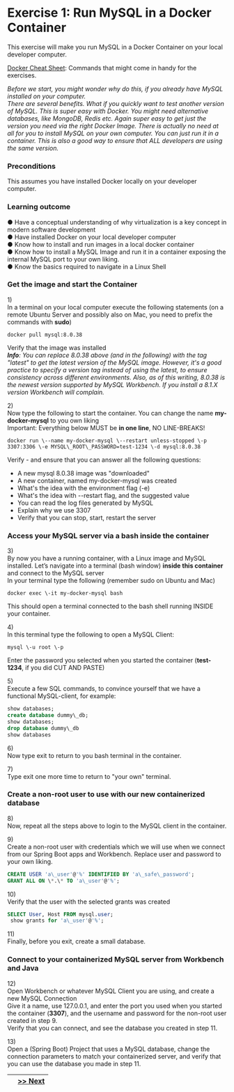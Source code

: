 # Exercise 1: Run MySQL in a Docker Container

This exercise will make you run MySQL in a Docker Container on your local developer computer.

[Docker Cheat Sheet](Docker-Cheat-Sheet.pdf): Commands that might come in handy for the exercises.

*Before we start, you might wonder why do this, if you already have MySQL installed on your computer.*  
*There are several benefits. What if you quickly want to test another version of MySQL. This is super easy with Docker. You might need alternative databases, like MongoDB, Redis etc. Again super easy to get just the version you need via the right Docker Image. There is actually no need at all  for you to install MySQL on your own computer. You can just run it in a container. This is also a good way to ensure that ALL developers are using the same version.*

### Preconditions

This assumes you have installed Docker locally on your developer computer.

### Learning outcome

●        Have a conceptual understanding of why virtualization is a key concept in modern software development  
●        Have installed Docker on your local developer computer  
●        Know how to install and run images in a local docker container  
●        Know how to install a MySQL Image and run it in a container exposing the internal MySQL port to your own liking.  
●        Know the basics required to navigate in a Linux Shell

### Get the image and start the Container

1\)  
In a terminal on your local computer execute the following statements (on a remote Ubuntu Server and possibly also on Mac, you need to prefix the commands with **sudo**)  
```docker
docker pull mysql:8.0.38
```
Verify that the image was installed  
***Info**: You can replace 8.0.38 above (and in the following) with the tag "latest" to get the latest version of the MySQL image. However, it's a good practice to specify a version tag instead of using the latest, to ensure consistency across different environments. Also, as of this writing, 8.0.38 is the newest version supported by MySQL Workbench. If you install a 8.1.X version Workbench will complain.* 

2\)  
Now type the following to start the container. You can change the name <b>my-docker-mysql</b> to you own liking  
Important: Everything below MUST be **in one line**, NO LINE-BREAKS!

```docker
docker run \--name my-docker-mysql \--restart unless-stopped \-p 3307:3306 \-e MYSQL\_ROOT\_PASSWORD=test-1234 \-d mysql:8.0.38
```

Verify - and ensure that you can answer all the following questions:

* A new mysql 8.0.38 image was "downloaded"  
* A new container, named my-docker-mysql was created  
* What's the idea with the environment flag (-e)  
* What's the idea with \--restart flag, and the suggested value  
* You can read the log files generated by MySQL  
* Explain why we use 3307  
* Verify that you can stop, start, restart the server

### Access your MySQL server via a bash inside the container

3\)  
By now you have a running container, with a Linux image and MySQL installed. Let’s navigate into a terminal (bash window) **inside this container** and connect to the MySQL server  
In your terminal type the following (remember sudo on Ubuntu and Mac)

```docker
docker exec \-it my-docker-mysql bash
```

This should open a terminal connected to the bash shell running INSIDE your container. 

4\)  
In this terminal type the following to open a MySQL Client: 
```docker
mysql \-u root \-p
```
Enter the password you selected when you started the container (**test-1234**, if you did CUT AND PASTE)

5\)  
Execute a few SQL commands, to convince yourself that we have a functional MySQL-client, for example:	
```sql
show databases;  
create database dummy\_db;  
show databases;  
drop database dummy\_db  
show databases
```

6\)  
Now type exit to return to you  bash terminal in the container.

7\)  
Type exit one more time to return to "your own" terminal.

### Create a non-root user to use with our new containerized database

8\)  
Now, repeat all the steps above to login to the MySQL client in the container.

 
9\)  
Create a non-root user with credentials which we will use when we connect from our Spring Boot apps and Workbench. Replace user  and password to your own liking.  
```sql
CREATE USER 'a\_user'@'%' IDENTIFIED BY 'a\_safe\_password';  
GRANT ALL ON \*.\* TO 'a\_user'@'%';
```

10\)  
Verify that the user with the selected grants was created  
```sql
SELECT User, Host FROM mysql.user;  
 show grants for 'a\_user'@'%';
```

11\)  
Finally, before you exit, create a small database.

### Connect to your containerized MySQL server from Workbench and Java

12\)  
Open Workbench or whatever MySQL Client you are using, and create a new MySQL Connection   
Give it a name, use 127.0.0.1, and enter the port you used when you started the container (**3307**), and the username and password for the non-root user created in step 9.  
Verify that you can connect, and see the database you created in step 11.

13\)  
Open a (Spring Boot) Project that uses a MySQL database, change the connection parameters to match your containerized server, and verify that you can use the database you made in step 11.

|  | [>> Next](./DockerWebApp.md) | 
|:------:|:------:|

